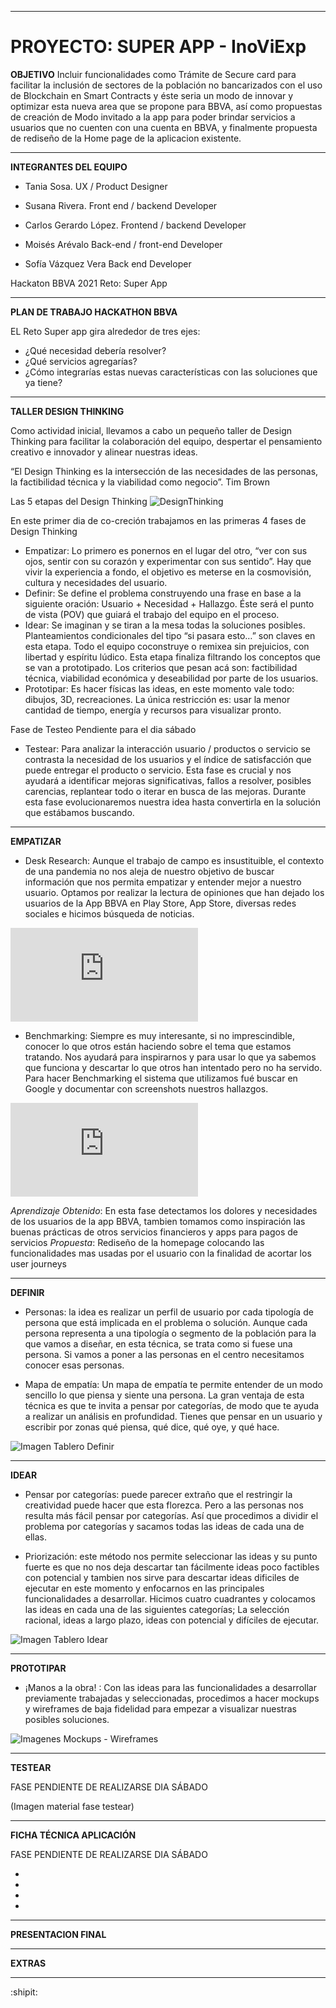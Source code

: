 --------------------------------------
# PROYECTO: SUPER APP - InoViExp
**OBJETIVO** Incluir funcionalidades como Trámite de Secure card para facilitar la inclusión de sectores de la población no bancarizados con el uso de Blockchain en Smart Contracts y éste seria un modo de innovar y optimizar esta nueva area que se propone para BBVA, así como propuestas de creación de Modo invitado a la app para poder brindar servicios a usuarios que no cuenten con una cuenta en BBVA, y finalmente propuesta de rediseño de la Home page de la aplicacion existente.

--------------------------------------
**INTEGRANTES DEL EQUIPO**
- Tania Sosa.
 UX / Product Designer

- Susana Rivera.
 Front end / backend Developer

- Carlos Gerardo López.
 Frontend / backend Developer

- Moisés Arévalo 
Back-end / front-end Developer

- Sofía Vázquez Vera 
Back end Developer


Hackaton BBVA 2021
Reto: Super App


-----------------------------------------------------------------------------------------------------------------------------------------------------------

 **PLAN DE TRABAJO HACKATHON BBVA**

EL Reto Super app gira alrededor de tres ejes:

 - ¿Qué necesidad debería resolver? 
 - ¿Qué servicios agregarías? 
 - ¿Cómo integrarías estas nuevas características con las soluciones que ya tiene?

-----------------------------------------------------------------------------------------------------------------------------------------------------------

**TALLER DESIGN THINKING**

Como actividad inicial, llevamos a cabo un pequeño taller de Design Thinking para facilitar la colaboración del equipo, despertar el pensamiento creativo e innovador y alinear nuestras ideas.

“El Design Thinking es la intersección de las necesidades de las personas, la factibilidad técnica y la viabilidad como negocio”. 
 Tim Brown

Las 5 etapas del Design Thinking
![DesignThinking](https://s3.amazonaws.com/masmujeresux.mx/img/hackathonBBVA2021/Design+thinking.jpg)

En este primer dia de co-creción trabajamos en las primeras 4 fases de Design Thinking
- Empatizar: Lo primero es ponernos en el lugar del otro, “ver con sus ojos, sentir con su corazón y experimentar con sus sentido”.
Hay que vivir la experiencia a fondo, el objetivo es meterse en la cosmovisión, cultura y necesidades del usuario.
- Definir: Se define el problema construyendo una frase en base a la siguiente oración: Usuario + Necesidad + Hallazgo.
Éste será el punto de vista (POV) que guiará el trabajo del equipo en el proceso.
- Idear: Se imaginan y se tiran a la mesa todas la soluciones posibles. Planteamientos condicionales del tipo “si pasara esto…” son claves en esta etapa.
Todo el equipo coconstruye o remixea sin prejuicios, con libertad y espíritu lúdico. 
Esta etapa finaliza filtrando los conceptos que se van a prototipado.
Los criterios que pesan acá son: factibilidad técnica, viabilidad económica y deseabilidad por parte de los usuarios.
- Prototipar: Es hacer físicas las ideas, en este momento vale todo: dibujos, 3D, recreaciones.
La única restricción es: usar la menor cantidad de tiempo, energía y recursos para visualizar pronto.

Fase de Testeo Pendiente para el dia sábado
- Testear: Para analizar la interacción usuario / productos o servicio se contrasta la necesidad de los usuarios y el índice de satisfacción que puede entregar el producto o servicio. 
Esta fase es crucial y nos ayudará a identificar mejoras significativas, fallos a resolver, posibles carencias, replantear todo o iterar en busca de las mejoras.
Durante esta fase evolucionaremos nuestra idea hasta convertirla en la solución que estábamos buscando.

----------------------------------------------------------------------------------------------------------------------------------------

**EMPATIZAR**

- Desk Research: Aunque el trabajo de campo es insustituible, el contexto de una pandemia no nos aleja de nuestro objetivo de buscar información que nos permita empatizar y entender mejor a nuestro usuario. Optamos por realizar la lectura de opiniones que han dejado los usuarios de la App BBVA en Play Store, App Store, diversas redes sociales e hicimos búsqueda de noticias. 

![Imagen Tablero Empatizar1](https://s3.amazonaws.com/masmujeresux.mx/img/hackathonBBVA2021/Empatizar+1.pdf)

- Benchmarking: Siempre es muy interesante, si no imprescindible, conocer lo que otros están haciendo sobre el tema que estamos tratando. Nos ayudará para inspirarnos y para usar lo que ya sabemos que funciona y descartar lo que otros han intentado pero no ha servido. Para hacer Benchmarking el sistema que utilizamos fué buscar en Google y documentar con screenshots nuestros hallazgos. 

![Imagen Tablero Empatizar2](https://s3.amazonaws.com/masmujeresux.mx/img/hackathonBBVA2021/Empatizar2.pdf)

_Aprendizaje Obtenido_: En esta fase detectamos los dolores y necesidades de los usuarios de la app BBVA, tambien tomamos como inspiración las buenas prácticas de otros servicios financieros y apps para pagos de servicios
_Propuesta_: Rediseño de la homepage colocando las funcionalidades mas usadas por el usuario con la finalidad de acortar los user journeys 

----------------------------------------------------------------------------------------------------------------------------------------
**DEFINIR**

- Personas: la idea es realizar un perfil de usuario por cada tipología de persona que está implicada en el problema o solución. Aunque cada persona representa a una tipología o segmento de la población para la que vamos a diseñar, en esta técnica, se trata como si fuese una persona. Si vamos a poner a las personas en el centro necesitamos conocer esas personas.

- Mapa de empatía: Un mapa de empatía te permite entender de un modo sencillo lo que piensa y siente una persona. La gran ventaja de esta técnica es que te invita a pensar por categorías, de modo que te ayuda a realizar un análisis en profundidad. Tienes que pensar en un usuario y escribir por zonas qué piensa, qué dice, qué oye, y qué hace. 

![Imagen Tablero Definir](https://s3.amazonaws.com/masmujeresux.mx/img/hackathonBBVA2021/Definir.jpg)


-----------------------------------------------------------------------------------
**IDEAR**

- Pensar por categorías: puede parecer extraño que el restringir la creatividad puede hacer que esta florezca. Pero a las personas nos resulta más fácil pensar por categorías. Así que procedimos a dividir el problema por categorías y sacamos todas las ideas de cada una de ellas.
 

- Priorización: este método nos permite seleccionar las ideas y su punto fuerte es que no nos deja descartar tan fácilmente ideas poco factibles con potencial y tambien nos sirve para descartar ideas dificiles de ejecutar en este momento y enfocarnos en las principales funcionalidades a desarrollar. 
Hicimos cuatro cuadrantes y colocamos las ideas en cada una de las siguientes categorías; La selección racional, ideas a largo plazo, ideas con potencial y difíciles de ejecutar.

![Imagen Tablero Idear](https://s3.amazonaws.com/masmujeresux.mx/img/hackathonBBVA2021/Idear.jpg)

-----------------------------------------------------------------------------------------------------------------------------------------------------------

**PROTOTIPAR**

- ¡Manos a la obra! : Con las ideas para las funcionalidades a desarrollar previamente trabajadas y seleccionadas, procedimos a hacer mockups y wireframes de baja fidelidad para empezar a visualizar nuestras posibles soluciones.

![Imagenes Mockups - Wireframes](https://s3.amazonaws.com/masmujeresux.mx/img/hackathonBBVA2021/Prototipar.jpg)

-----------------------------------------------------------------------------------------------------------------------------------------------------------
**TESTEAR**

FASE PENDIENTE DE REALIZARSE DIA SÁBADO

(Imagen material fase testear)

-----------------------------------------------------------------------------------------------------------------------------------------------------------

**FICHA TÉCNICA APLICACIÓN**

FASE PENDIENTE DE REALIZARSE DIA SÁBADO
 
- 
-  
- 
- 


-----------------------------------------------------------------------------------------------------------------------------------------------------------
**PRESENTACION FINAL**



-----------------------------------------------------------------------------------------------------------------------------------------------------------
**EXTRAS**



-----------------------------------------------------------------------------------------------------------------------------------------------------------



:shipit: